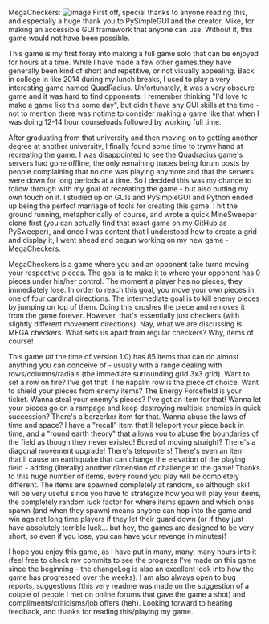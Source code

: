 MegaCheckers:
![image](https://user-images.githubusercontent.com/64987634/89836775-15902180-db2d-11ea-80cd-c39d432bcc4d.png)
First off, special thanks to anyone reading this, and especially a huge thank you to PySimpleGUI and the creator, Mike, for making an accessible GUI framework that anyone can use.  Without it, this game would not have been possible.  

This game is my first foray into making a full game solo that can be enjoyed for hours at a time.  While I have made a few other games,they have generally been kind of short and repetitive, or not visually appealing.  Back in college in like 2014 during my lunch breaks, I used to play a very interesting game named QuadRadius.  Unfortunately, it was a very obscure game and it was hard to find opponents.  I remember thinking "I'd love to make a game like this some day", but didn't have any GUI skills at the time - not to mention there was notime to consider making a game like that when I was doing 12-14 hour courseloads followed by working full time. 

After graduating from that university and then moving on to getting another degree at another university, I finally found some time to trymy hand at recreating the game.  I was disappointed to see the Quadradius game's servers had gone offline, the only remaining traces being forum posts by people complaining that no one was playing anymore and that the servers were down for long periods at a time. So I decided this was my chance to follow through with my goal of recreating the game - but also putting my own touch on it.  I studied up on GUIs and PySimpleGUI and Python ended up being the perfect marriage of tools for creating this game.  I hit the ground running, metaphorically of course, and wrote a quick MineSweeper clone first (you can actually find that exact game on my GitHub as PySweeper), and once I was content that I understood how to create a grid and display it, I went ahead and begun working on my new game - MegaCheckers.

MegaCheckers is a game where you and an opponent take turns moving your respective pieces.  The goal is to make it to where your opponent has 0 pieces under his/her control.  The moment a player has no pieces, they immediately lose.  In order to reach this goal, you move your own pieces in one of four cardinal directions.  The intermediate goal is to kill enemy pieces by jumping on top of them.  Doing this crushes the piece and removes it from the game forever.  However, that's essentially just checkers (with slightly different movement directions).  Nay, what we are discussing is MEGA checkers.  What sets us apart from regular checkers?  Why, items of course!

This game (at the time of version 1.0) has 85 items that can do almost anything you can conceive of - usually with a range dealing with rows/columns/radials (the immediate surrounding grid 3x3 grid).  Want to set a row on fire?  I've got that!  The napalm row is the piece of choice.  Want to shield your pieces from enemy items?  The Energy Forcefield is your ticket.  Wanna steal your enemy's pieces?  I've got an item for that!  Wanna let your pieces go on a rampage and keep destroying multiple enemies in quick succession?  There's a berzerker item for that.  Wanna abuse the laws of time and space?  I have a "recall" item  that'll teleport your piece back in time, and a "round earth theory" that allows you to abuse the boundaries of the field as though they never existed!   Bored of moving straight?  There's a diagonal movement upgrade!  There's teleporters!  There's even an item that'll cause an earthquake that can change the elevation of the playing field - adding (literally) another dimension of challenge to the game!  Thanks to this huge number of items, every round you play will be completely different.  The items are spawned completely at random, so although skill will be very useful since you have to strategize how you will play your items, the completely random luck factor for where items spawn and which ones spawn (and when they spawn) means anyone can hop into the game and win against long time players if they let their guard down (or if they just have absolutely terrible luck... but hey, the games are designed to be very short, so even if you lose, you can have your revenge in minutes)!

I hope you enjoy this game, as I have put in many, many, many hours into it (feel free to check my commits to see the progress I've made on this game since the beginning - the changeLog is also an excellent look into how the game has progressed over the weeks).  I am also always open to bug reports, suggestions (this very readme was made on the suggestion of a couple of people I met on online forums that gave the game a shot) and compliments/criticisms/job offers (heh).  Looking forward to hearing feedback, and thanks for reading this/playing my game.  

